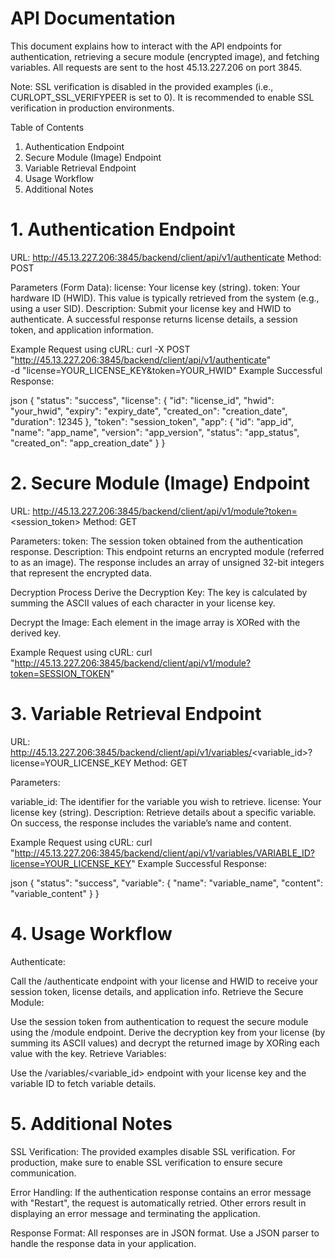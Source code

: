 # API Documentation  
This document explains how to interact with the API endpoints for authentication, retrieving a secure module (encrypted image), and fetching variables. All requests are sent to the host 45.13.227.206 on port 3845.

Note: SSL verification is disabled in the provided examples (i.e., CURLOPT_SSL_VERIFYPEER is set to 0). It is recommended to enable SSL verification in production environments.

Table of Contents  
1. Authentication Endpoint  
2. Secure Module (Image) Endpoint  
3. Variable Retrieval Endpoint  
4. Usage Workflow  
5. Additional Notes  


# 1. Authentication Endpoint
URL:
http://45.13.227.206:3845/backend/client/api/v1/authenticate
Method:
POST

Parameters (Form Data):
license: Your license key (string).
token: Your hardware ID (HWID). This value is typically retrieved from the system (e.g., using a user SID).
Description:
Submit your license key and HWID to authenticate. A successful response returns license details, a session token, and application information.

Example Request using cURL:
curl -X POST "http://45.13.227.206:3845/backend/client/api/v1/authenticate" \
     -d "license=YOUR_LICENSE_KEY&token=YOUR_HWID"
Example Successful Response:

json
{
  "status": "success",
  "license": {
    "id": "license_id",
    "hwid": "your_hwid",
    "expiry": "expiry_date",
    "created_on": "creation_date",
    "duration": 12345
  },
  "token": "session_token",
  "app": {
    "id": "app_id",
    "name": "app_name",
    "version": "app_version",
    "status": "app_status",
    "created_on": "app_creation_date"
  }
}  

# 2. Secure Module (Image) Endpoint
URL:
http://45.13.227.206:3845/backend/client/api/v1/module?token=<session_token>
Method:
GET

Parameters:
token: The session token obtained from the authentication response.
Description:
This endpoint returns an encrypted module (referred to as an image). The response includes an array of unsigned 32-bit integers that represent the encrypted data.

Decryption Process
Derive the Decryption Key:
The key is calculated by summing the ASCII values of each character in your license key.

Decrypt the Image:
Each element in the image array is XORed with the derived key.

Example Request using cURL:
curl "http://45.13.227.206:3845/backend/client/api/v1/module?token=SESSION_TOKEN"  

# 3. Variable Retrieval Endpoint
URL:
http://45.13.227.206:3845/backend/client/api/v1/variables/<variable_id>?license=YOUR_LICENSE_KEY
Method:
GET

Parameters:

variable_id: The identifier for the variable you wish to retrieve.
license: Your license key (string).
Description:
Retrieve details about a specific variable. On success, the response includes the variable’s name and content.

Example Request using cURL:
curl "http://45.13.227.206:3845/backend/client/api/v1/variables/VARIABLE_ID?license=YOUR_LICENSE_KEY"
Example Successful Response:

json
{
  "status": "success",
  "variable": {
    "name": "variable_name",
    "content": "variable_content"
  }
}  

# 4. Usage Workflow
Authenticate:

Call the /authenticate endpoint with your license and HWID to receive your session token, license details, and application info.
Retrieve the Secure Module:

Use the session token from authentication to request the secure module using the /module endpoint.
Derive the decryption key from your license (by summing its ASCII values) and decrypt the returned image by XORing each value with the key.
Retrieve Variables:

Use the /variables/<variable_id> endpoint with your license key and the variable ID to fetch variable details.  

# 5. Additional Notes
SSL Verification:
The provided examples disable SSL verification. For production, make sure to enable SSL verification to ensure secure communication.

Error Handling:
If the authentication response contains an error message with "Restart", the request is automatically retried. Other errors result in displaying an error message and terminating the application.

Response Format:
All responses are in JSON format. Use a JSON parser to handle the response data in your application.
